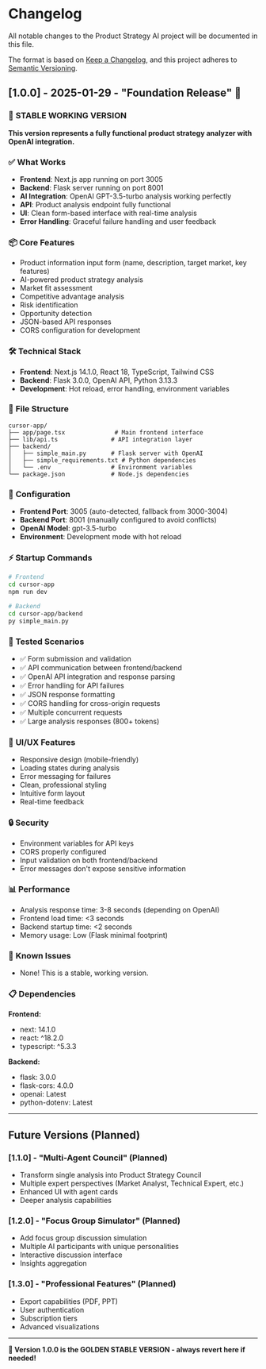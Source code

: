 # Changelog

All notable changes to the Product Strategy AI project will be documented in this file.

The format is based on [Keep a Changelog](https://keepachangelog.com/en/1.0.0/),
and this project adheres to [Semantic Versioning](https://semver.org/spec/v2.0.0.html).

## [1.0.0] - 2025-01-29 - "Foundation Release" 🎉

### 🎯 **STABLE WORKING VERSION**
**This version represents a fully functional product strategy analyzer with OpenAI integration.**

### ✅ **What Works**
- **Frontend**: Next.js app running on port 3005
- **Backend**: Flask server running on port 8001  
- **AI Integration**: OpenAI GPT-3.5-turbo analysis working perfectly
- **API**: Product analysis endpoint fully functional
- **UI**: Clean form-based interface with real-time analysis
- **Error Handling**: Graceful failure handling and user feedback

### 📦 **Core Features**
- Product information input form (name, description, target market, key features)
- AI-powered product strategy analysis
- Market fit assessment
- Competitive advantage analysis  
- Risk identification
- Opportunity detection
- JSON-based API responses
- CORS configuration for development

### 🛠 **Technical Stack**
- **Frontend**: Next.js 14.1.0, React 18, TypeScript, Tailwind CSS
- **Backend**: Flask 3.0.0, OpenAI API, Python 3.13.3
- **Development**: Hot reload, error handling, environment variables

### 📁 **File Structure**
```
cursor-app/
├── app/page.tsx              # Main frontend interface
├── lib/api.ts               # API integration layer  
├── backend/
│   ├── simple_main.py       # Flask server with OpenAI
│   ├── simple_requirements.txt # Python dependencies
│   └── .env                 # Environment variables
└── package.json             # Node.js dependencies
```

### 🔧 **Configuration**
- **Frontend Port**: 3005 (auto-detected, fallback from 3000-3004)
- **Backend Port**: 8001 (manually configured to avoid conflicts)
- **OpenAI Model**: gpt-3.5-turbo
- **Environment**: Development mode with hot reload

### ⚡ **Startup Commands**
```bash
# Frontend
cd cursor-app
npm run dev

# Backend  
cd cursor-app/backend
py simple_main.py
```

### 🧪 **Tested Scenarios**
- ✅ Form submission and validation
- ✅ API communication between frontend/backend
- ✅ OpenAI API integration and response parsing
- ✅ Error handling for API failures
- ✅ JSON response formatting
- ✅ CORS handling for cross-origin requests
- ✅ Multiple concurrent requests
- ✅ Large analysis responses (800+ tokens)

### 🎨 **UI/UX Features**
- Responsive design (mobile-friendly)
- Loading states during analysis
- Error messaging for failures
- Clean, professional styling
- Intuitive form layout
- Real-time feedback

### 🔒 **Security**
- Environment variables for API keys
- CORS properly configured
- Input validation on both frontend/backend
- Error messages don't expose sensitive information

### 📊 **Performance**
- Analysis response time: 3-8 seconds (depending on OpenAI)
- Frontend load time: <3 seconds
- Backend startup time: <2 seconds
- Memory usage: Low (Flask minimal footprint)

### 🐛 **Known Issues**
- None! This is a stable, working version.

### 📋 **Dependencies**
**Frontend:**
- next: 14.1.0
- react: ^18.2.0  
- typescript: ^5.3.3

**Backend:**
- flask: 3.0.0
- flask-cors: 4.0.0
- openai: Latest
- python-dotenv: Latest

---

## Future Versions (Planned)

### [1.1.0] - "Multi-Agent Council" (Planned)
- Transform single analysis into Product Strategy Council
- Multiple expert perspectives (Market Analyst, Technical Expert, etc.)
- Enhanced UI with agent cards
- Deeper analysis capabilities

### [1.2.0] - "Focus Group Simulator" (Planned)  
- Add focus group discussion simulation
- Multiple AI participants with unique personalities
- Interactive discussion interface
- Insights aggregation

### [1.3.0] - "Professional Features" (Planned)
- Export capabilities (PDF, PPT)
- User authentication
- Subscription tiers
- Advanced visualizations

---

**🔖 Version 1.0.0 is the GOLDEN STABLE VERSION - always revert here if needed!** 